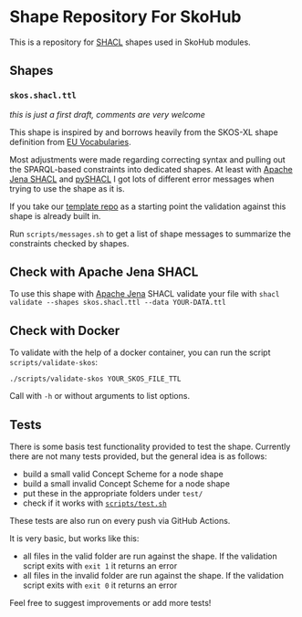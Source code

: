 # Shape Repository For SkoHub

This is a repository for [SHACL](https://www.w3.org/TR/shacl/) shapes used in SkoHub modules.

## Shapes

### `skos.shacl.ttl`

*this is just a first draft, comments are very welcome*

This shape is inspired by and borrows heavily from the SKOS-XL shape definition from [EU Vocabularies](https://op.europa.eu/fr/web/eu-vocabularies/application-profiles).

Most adjustments were made regarding correcting syntax and pulling out the SPARQL-based constraints into dedicated shapes.
At least with [Apache Jena SHACL](https://jena.apache.org/documentation/shacl/index.html) and [pySHACL](https://github.com/RDFLib/pySHACL) I got lots of different error messages when trying to use the shape as it is.

If you take our [template repo](https://github.com/skohub-io/vocab-template) as a starting point the validation against this shape is already built in.

Run `scripts/messages.sh` to get a list of shape messages to summarize the constraints checked by shapes.

## Check with Apache Jena SHACL

To use this shape with [Apache Jena](https://jena.apache.org/download/index.cgi) SHACL validate your file with `shacl validate --shapes skos.shacl.ttl --data YOUR-DATA.ttl`

## Check with Docker

To validate with the help of a docker container, you can run the script `scripts/validate-skos`:

    ./scripts/validate-skos YOUR_SKOS_FILE_TTL

Call with `-h` or without arguments to list options.

## Tests

There is some basis test functionality provided to test the shape.
Currently there are not many tests provided, but the general idea is as follows:
- build a small valid Concept Scheme for a node shape
- build a small invalid Concept Scheme for a node shape
- put these in the appropriate folders under `test/`
- check if it works with [`scripts/test.sh`](scripts/test.sh)

These tests are also run on every push via GitHub Actions.

It is very basic, but works like this:
- all files in the valid folder are run against the shape. If the validation script exits with `exit 1` it returns an error
- all files in the invalid folder are run against the shape. If the validation script exits with `exit 0` it returns an error

Feel free to suggest improvements or add more tests!
